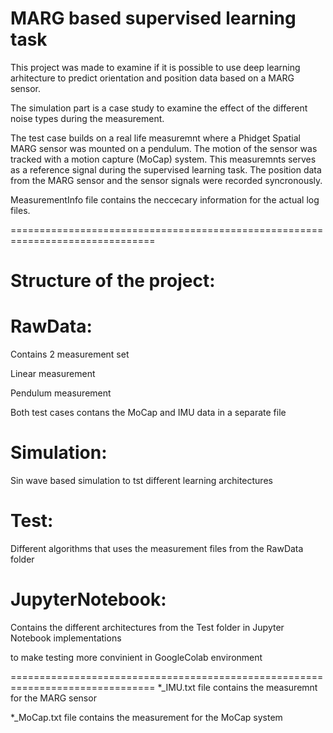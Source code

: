 MARG based supervised learning task
===================================

This project was made to examine if it is possible to use deep learning 
arhitecture to predict orientation and position data based on a MARG sensor.

The simulation part is a case study to examine the effect of the different 
noise types during the measurement.

The test case builds on a real life measuremnt where a Phidget Spatial MARG
sensor was mounted on a pendulum. The motion of the sensor was tracked with a 
motion capture (MoCap) system. This measuremnts serves as a reference signal
during the supervised learning task. The position data from the MARG sensor and 
the sensor signals were recorded syncronously.

MeasurementInfo file contains the neccecary information for the actual log files.

===============================================================================

Structure of the project:
==

RawData:
==
Contains 2 measurement set

Linear measurement

Pendulum measurement

Both test cases contans the MoCap and IMU data in a separate file

Simulation:
==
Sin wave based simulation to tst different learning architectures

Test:
==
Different algorithms that uses the measurement files from the RawData folder

JupyterNotebook:
==
Contains the different architectures from the Test folder in Jupyter Notebook implementations 

to make testing more convinient in GoogleColab environment 

===============================================================================
*_IMU.txt file contains the measuremnt for the MARG sensor

*_MoCap.txt file contains the measurement for the MoCap system

